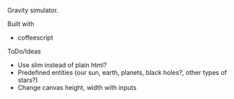 Gravity simulator.

Built with
* coffeescript

ToDo/Ideas
* Use slim instead of plain html?
* Predefined entities (our sun, earth, planets, black holes?, other types of stars?)
* Change canvas height, width with inputs
